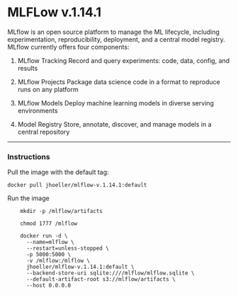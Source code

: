 # MLFLow v.1.14.1
MLflow is an open source platform to manage the ML lifecycle, including experimentation, reproducibility, deployment, and a central model registry. MLflow currently offers four components:

1. MLflow Tracking
Record and query experiments: code, data, config, and results

2. MLflow Projects
Package data science code in a format to reproduce runs on any platform

3. MLflow Models
Deploy machine learning models in diverse serving environments

4. Model Registry
Store, annotate, discover, and manage models in a central repository

---------------------------------------------------------------

### Instructions

Pull the image with the default tag:

``` docker pull jhoeller/mlflow-v.1.14.1:default ```

Run the image

```
    mkdir -p /mlflow/artifacts
    
    chmod 1777 /mlflow
    
    docker run -d \
      --name=mlflow \
      --restart=unless-stopped \
      -p 5000:5000 \
      -v /mlflow:/mlflow \
      jhoeller/mlflow-v.1.14.1:default \
      --backend-store-uri sqlite:////mlflow/mlflow.sqlite \
      --default-artifact-root s3://mlflow/artifacts \
      --host 0.0.0.0
  ```
